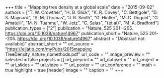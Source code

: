 +++
title = "Mapping tree density at a global scale"
date = "2015-09-02"
authors = ["T. W. Crowther", "H. B. Glick", "K. R. Covey", "C. Bettigole", "D. S. Maynard", "S. M. Thomas", "J. R. Smith", "G. Hintler", "M. C. Duguid", "G. Amatulli", "M. N. Tuanmu", "W. Jetz", "C. Salas", "{et al}", "M. A. Bradford"]
publication_types = ["2"]
publication = "Nature, 525 201--205. https://doi.org/10.1038/nature14967"
publication_short = "Nature, 525 201--205. https://doi.org/10.1038/nature14967"
abstract = "(Abstract not available)"
abstract_short = ""
url_source = "https://eljatib.com/myPubs/2015mapping TreeDensity_nature_nomethods.pdf"
url_code = ""
image_preview = ""
selected = false
projects = []
url_preprint = ""
url_dataset = ""
url_project = ""
url_slides = ""
url_video = ""
url_poster = ""
url_conference = ""
math = true
highlight = true
[header]
image = ""
caption = ""
+++
